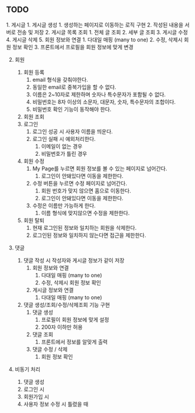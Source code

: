 ## TODO

1. 게시글
    1. 게시글 생성
        1. 생성하는 페이지로 이동하는 로직 구현
        2. 작성된 내용을 서버로 전송 및 저장
    2. 게시글 목록 조회
        1. 전체 글 조회
        2. 세부 글 조회
    3. 게시글 수정
    4. 게시글 삭제
    5. 회원 정보와 연결
        1. 다대일 매핑 (many to one)
        2. 수정, 삭제시 회원 정보 확인
        3. 프론트에서 프로필을 회원 정보에 맞게 변경

2. 회원
    1. 회원 등록
        1. email 형식을 갖춰야한다.
        2. 동일한 email로 중복가입을 할 수 없다.    
        3. 이름은 2~10자로 제한하며 숫자나 특수문자가 포함될 수 없다.
        4. 비밀번호는 8자 이상의 소문자, 대문자, 숫자, 특수문자의 조합이다.
        5. 비밀번호 확인 기능이 동작해야 한다.
    2. 회원 조회
    3. 로그인
        1. 로그인 성공 시 사용자 이름을 띄운다.
        2. 로그인 실패 시 예외처리한다.
            1. 이메일이 없는 경우
            2. 비밀번호가 틀린 경우
    4. 회원 수정
        1. My Page를 누르면 회원 정보를 볼 수 있는 페이지로 넘어간다.
            1. 로그인이 안돼있다면 이동을 제한한다.
        2. 수정 버튼을 누르면 수정 페이지로 넘어간다.
            1. 회원 번호가 맞지 않으면 홈으로 이동한다.
            2. 로그인이 안돼있다면 이동을 제한한다.
        3. 수정은 이름만 가능하게 한다.
            1. 이름 형식에 맞지않으면 수정을 제한한다.
    5. 회원 탈퇴
        1. 현재 로그인된 정보와 일치하는 회원을 삭제한다.
        2. 로그인된 정보와 일치하지 않는다면 접근을 제한한다.
        
3. 댓글
    1. 댓글 작성 시 작성자와 게시글 정보가 같이 저장
        1. 회원 정보와 연결
            1. 다대일 매핑 (many to one)
            2. 수정, 삭제시 회원 정보 확인
        2. 게시글 정보와 연결
            1. 다대일 매핑 (many to one)
    2. 댓글 생성/조회/수정/삭제조회 기능 구현
        1. 댓글 생성
            1. 프로필이 회원 정보에 맞게 설정
            2. 200자 이하만 허용
        2. 댓글 조회
            1. 프론트에서 정보를 알맞게 출력
        3. 댓글 수정 / 삭제
            1. 회원 정보 확인

4. 비동기 처리
    1. 댓글 생성
    2. 로그인 시
    3. 회원가입 시
    4. 사용자 정보 수정 시 틀렸을 때